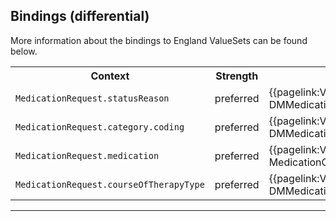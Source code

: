 ## Bindings (differential)

More information about the bindings to England ValueSets can be found below.

<table class="assets">
<tr>
<th width="30%">Context</th>
<th width="20%">Strength</th>
<th width="50%">Link</th>
</tr>
<tr>
<td><code>MedicationRequest.statusReason</code></td>
<td>preferred</td>
<td>{{pagelink:ValueSet-England-DMMedicationRequestStatusReason}}</td>
</tr>
<tr>
<td><code>MedicationRequest.category.coding</code></td>
<td>preferred</td>
<td>{{pagelink:ValueSet-England-DMMedicationRequestCategory}}</td>
</tr>
<tr>
<td><code>MedicationRequest.medication</code></td>
<td>preferred</td>
<td>{{pagelink:ValueSet-England-MedicationCode}}</td>
</tr>
<tr>
<td><code>MedicationRequest.courseOfTherapyType</code></td>
<td>preferred</td>
<td>{{pagelink:ValueSet-England-DMMedicationRequestCourseOfTherapy}}</td>
</tr>
</table>

---
